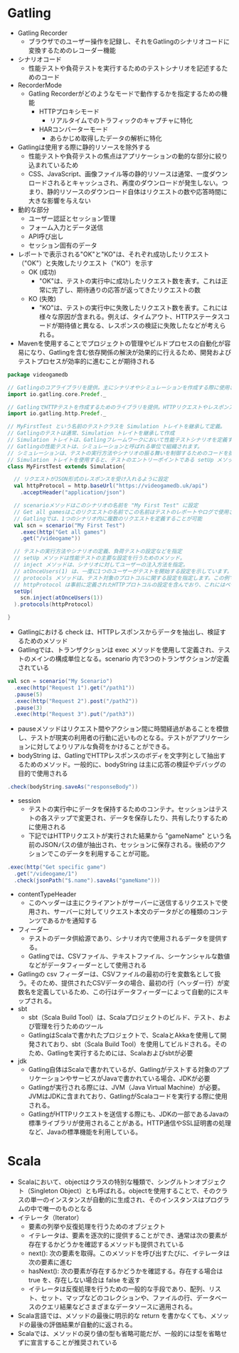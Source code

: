 # Gatling
- Gatling Recorder
    - ブラウザでのユーザー操作を記録し、それをGatlingのシナリオコードに変換するためのレコーダー機能
- シナリオコード
    - 性能テストや負荷テストを実行するためのテストシナリオを記述するためのコード
- RecorderMode
    - Gatling Recorderがどのようなモードで動作するかを指定するための機能
        - HTTPプロキシモード
            - リアルタイムでのトラフィックのキャプチャに特化
        - HARコンバーターモード
            - あらかじめ取得したデータの解析に特化
- Gatlingは使用する際に静的リソースを除外する
    - 性能テストや負荷テストの焦点はアプリケーションの動的な部分に絞り込まれているため
    - CSS、JavaScript、画像ファイル等の静的リソースは通常、一度ダウンロードされるとキャッシュされ、再度のダウンロードが発生しない。つまり、静的リソースのダウンロード自体はリクエストの数や応答時間に大きな影響を与えない
- 動的な部分
    - ユーザー認証とセッション管理
    - フォーム入力とデータ送信
    - API呼び出し
    - セッション固有のデータ
- レポートで表示される"OK"と"KO"は、それぞれ成功したリクエスト（"OK"）と失敗したリクエスト（"KO"）を示す
    - OK (成功)
        - "OK"は、テストの実行中に成功したリクエスト数を表す。これは正常に完了し、期待通りの応答が返ってきたリクエストの数
    - KO (失敗)
        - "KO"は、テストの実行中に失敗したリクエスト数を表す。これには様々な原因が含まれる。例えば、タイムアウト、HTTPステータスコードが期待値と異なる、レスポンスの検証に失敗したなどが考えられる。
- Mavenを使用することでプロジェクトの管理やビルドプロセスの自動化が容易になり、Gatlingを含む依存関係の解決が効果的に行えるため、開発およびテストプロセスが効率的に進むことが期待される
```scala
package videogamedb

// Gatlingのコアライブラリを提供。主にシナリオやシミュレーションを作成する際に使用されるクラスやメソッドが含まれている
import io.gatling.core.Predef._

// GatlingでHTTPテストを作成するためのライブラリを提供。HTTPリクエストやレスポンスに関連するクラスやメソッドが含まれている。
import io.gatling.http.Predef._

// MyFirstTest という名前のテストクラスを Simulation トレイトを継承して定義。
// Gatlingのテストは通常、Simulation トレイトを継承して作成
// Simulation トレイトは、Gatlingフレームワークにおいて性能テストシナリオを定義するためのトレイトです。
// Gatlingの性能テストは、シミュレーションと呼ばれる単位で組織されます。
// シミュレーションは、テストの実行方法やシナリオの振る舞いを制御するためのコードを提供
// Simulation トレイトを使用すると、テストのエントリーポイントである setUp メソッドを実装し、シナリオやテストの設定を行うことが可能
class MyFirstTest extends Simulation{

  // リクエストがJSON形式のレスポンスを受け入れるように設定
  val httpProtocol = http.baseUrl("https://videogamedb.uk/api")
    .acceptHeader("application/json")

  // scenarioメソッドはこのシナリオの名前を "My First Test" に設定
  // Get all gamesはこのリクエストの名前でこの名前はテストのレポートやログで使用され、リクエストを一意に特定
  // Gatlingでは、1つのシナリオ内に複数のリクエストを定義することが可能
  val scn = scenario("My First Test")
    .exec(http("Get all games")
    .get("/videogame"))

  // テストの実行方法やシナリオの定義、負荷テストの設定などを指定
  // setUp メソッドは性能テストの主要な設定を行うためのメソッド。
  // inject メソッドは、シナリオに対してユーザーの注入方法を指定。
  // atOnceUsers(1) は、一度に1つのユーザーがテストを開始する設定を示しています。つまり、1つのユーザーがシナリオを実行。
  // protocols メソッドは、テスト対象のプロトコルに関する設定を指定します。この例では httpProtocol を指定
  // httpProtocol は事前に定義されたHTTPプロトコルの設定を含んでおり、これにはベースURLやAcceptヘッダーの設定が含まれている
  setUp(
    scn.inject(atOnceUsers(1))
  ).protocols(httpProtocol)

}
```
- Gatlingにおける check は、HTTPレスポンスからデータを抽出し、検証するためのメソッド
- Gatlingでは、トランザクションは exec メソッドを使用して定義され、テストのメインの構成単位となる。scenario 内で3つのトランザクションが定義されている
```scala
val scn = scenario("My Scenario")
  .exec(http("Request 1").get("/path1"))
  .pause(5)
  .exec(http("Request 2").post("/path2"))
  .pause(3)
  .exec(http("Request 3").put("/path3"))
```
- pauseメソッドはリクエスト間やアクション間に時間経過があることを模倣し、テストが現実の利用者の行動に近いものとなる。テストがアプリケーションに対してよりリアルな負荷をかけることができる。
- bodyString は、GatlingでHTTPレスポンスのボディを文字列として抽出するためのメソッド。一般的に、bodyString は主に応答の検証やデバッグの目的で使用される
```scala
.check(bodyString.saveAs("responseBody"))
```
- session
    - テストの実行中にデータを保持するためのコンテナ。セッションはテストの各ステップで変更され、データを保存したり、共有したりするために使用される
    - 下記ではHTTPリクエストが実行された結果から "gameName" という名前のJSONパスの値が抽出され、セッションに保存される。後続のアクションでこのデータを利用することが可能。
```scala
.exec(http("Get specific game")
  .get("/videogame/1")
  .check(jsonPath("$.name").saveAs("gameName")))
```
- contentTypeHeader
    - このヘッダーは主にクライアントがサーバーに送信するリクエストで使用され、サーバーに対してリクエスト本文のデータがどの種類のコンテンツであるかを通知する
- フィーダー
    - テストのデータ供給源であり、シナリオ内で使用されるデータを提供する。
    - Gatlingでは、CSVファイル、テキストファイル、シーケンシャルな数値などがデータフィーダーとして使用される
- Gatlingの csv フィーダーは、CSVファイルの最初の行を変数名として扱う。そのため、提供されたCSVデータの場合、最初の行（ヘッダー行）が変数名を定義しているため、この行はデータフィーダーによって自動的にスキップされる。
- sbt
    - sbt（Scala Build Tool）は、Scalaプロジェクトのビルド、テスト、および管理を行うためのツール
    - GatlingはScalaで書かれたプロジェクトで、ScalaとAkkaを使用して開発されており、sbt（Scala Build Tool）を使用してビルドされる。そのため、Gatlingを実行するためには、Scalaおよびsbtが必要
- jdk
    - Gatling自体はScalaで書かれているが、Gatlingがテストする対象のアプリケーションやサービスがJavaで書かれている場合、JDKが必要
    - Gatlingが実行される際には、JVM（Java Virtual Machine）が必要。JVMはJDKに含まれており、GatlingがScalaコードを実行する際に使用される。
    - GatlingがHTTPリクエストを送信する際にも、JDKの一部であるJavaの標準ライブラリが使用されることがある。HTTP通信やSSL証明書の処理など、Javaの標準機能を利用している。
# Scala
- Scalaにおいて、objectはクラスの特別な種類で、シングルトンオブジェクト（Singleton Object）とも呼ばれる。objectを使用することで、そのクラスの単一のインスタンスが自動的に生成され、そのインスタンスはプログラムの中で唯一のものとなる
- イテレータ（Iterator）
    - 要素の列挙や反復処理を行うためのオブジェクト
    - イテレータは、要素を逐次的に提供することができ、通常は次の要素が存在するかどうかを確認するメソッドも提供されている
    - next(): 次の要素を取得。このメソッドを呼び出すたびに、イテレータは次の要素に進む
    - hasNext(): 次の要素が存在するかどうかを確認する。存在する場合は true を、存在しない場合は false を返す
    - イテレータは反復処理を行うための一般的な手段であり、配列、リスト、セット、マップなどのコレクションや、ファイルの行、データベースのクエリ結果などさまざまなデータソースに適用される。
- Scala言語では、メソッドの最後に明示的な return を書かなくても、メソッドの最後の評価結果が自動的に返される。
- Scalaでは、メソッドの戻り値の型も省略可能だが、一般的には型を省略せずに宣言することが推奨されている